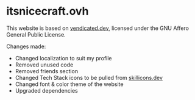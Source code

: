 # itsnicecraft.ovh

This website is based on [vendicated.dev](https://codeberg.org/vee/vendicated.dev), licensed under the GNU Affero General Public License.

Changes made:
- Changed localization to suit my profile
- Removed unused code
- Removed friends section
- Changed Tech Stack icons to be pulled from [skillicons.dev](https://skillicons.dev)
- Changed font & color theme of the website
- Upgraded dependencies